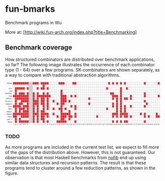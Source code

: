 # fun-bmarks
Benchmark programs in Wu


More at: [http://wiki.fun-arch.org/index.php?title=Benchmarking]


## Benchmark coverage

How structured combinators are distributed over benchmark applications, so far? The following image illustrates the occurrence of each combinator type (1 - 64) over a few programs. SK-combinators are shown separately, as a way to compare with traditional abstraction algorithms. 

![Combinator types over benchmark applications.](/eval/coverage.png)

### TODO

As more programs are included in the current test list, we expect to fill more of the gaps of the distribution above. However, this is not guaranteed. Our observation is that most Haskell benchmarks from [nofib](https://github.com/ghc/nofib/) end up using similar data structures and recursion patterns. The result is that these programs tend to cluster around a few reduction patterns, as shown in the figure.
